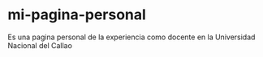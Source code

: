 # mi-pagina-personal
Es una pagina personal de la experiencia  como docente  en la  Universidad Nacional del Callao
